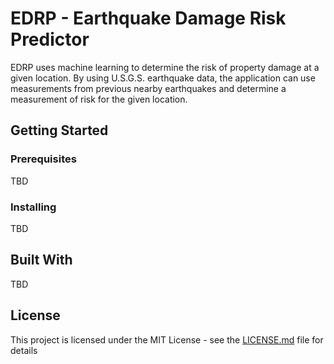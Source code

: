 # EDRP - Earthquake Damage Risk Predictor

EDRP uses machine learning to determine the risk of property damage at a given location. By using U.S.G.S. earthquake data, the application can use measurements from previous nearby earthquakes and determine a measurement of risk for the given location.

## Getting Started

### Prerequisites

TBD

### Installing

TBD

## Built With

TBD

## License

This project is licensed under the MIT License - see the [LICENSE.md](LICENSE.md) file for details


